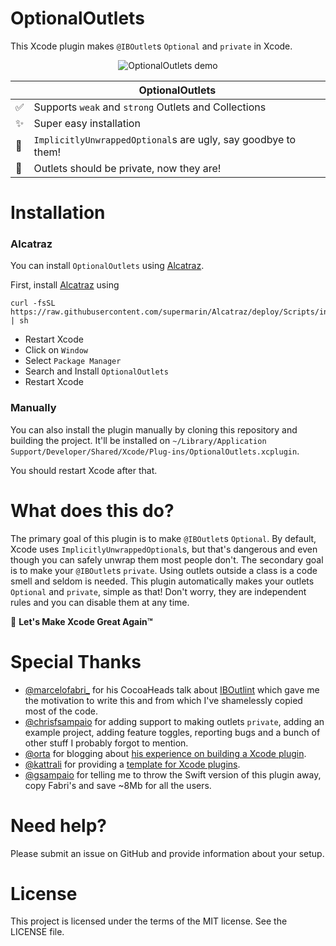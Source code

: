 # OptionalOutlets

This Xcode plugin makes `@IBOutlet`s `Optional` and `private` in Xcode.

<p align="center">
<img src="OptionalOutlets.gif" alt="OptionalOutlets demo" />
</p>

| | OptionalOutlets
----------------------|----------------------------------
:white_check_mark: | Supports `weak` and `strong` Outlets and Collections 
:sparkles: | Super easy installation
:muscle: | `ImplicitlyUnwrappedOptional`s are ugly, say goodbye to them!
:see_no_evil: | Outlets should be private, now they are!

# Installation

### Alcatraz
You can install `OptionalOutlets` using [Alcatraz](http://alcatraz.io/).

First, install [Alcatraz](http://alcatraz.io/) using

```
curl -fsSL https://raw.githubusercontent.com/supermarin/Alcatraz/deploy/Scripts/install.sh | sh
```

- Restart Xcode
- Click on `Window`
- Select `Package Manager`
- Search and Install `OptionalOutlets`
- Restart Xcode

### Manually

You can also install the plugin manually by cloning this repository and building the project. It'll be installed on `~/Library/Application Support/Developer/Shared/Xcode/Plug-ins/OptionalOutlets.xcplugin`.

You should restart Xcode after that.

# What does this do?

The primary goal of this plugin is to make `@IBOutlet`s `Optional`. By default, Xcode uses `ImplicitlyUnwrappedOptional`s, but that's dangerous and even though you can safely unwrap them most people don't. The secondary goal is to make your `@IBOutlet`s `private`. Using outlets outside a class is a code smell and seldom is needed. This plugin automatically makes your outlets `Optional` and `private`, simple as that! Don't worry, they are independent rules and you can disable them at any time.

:rocket: **Let's Make Xcode Great Again™**

# Special Thanks

- [@marcelofabri_](https://twitter.com/marcelofabri_) for his CocoaHeads talk about [IBOutlint](https://github.com/marcelofabri/IBOutlint) which gave me the motivation to write this and from which I've shamelessly copied most of the code.
- [@chrisfsampaio](https://twitter.com/chrisfsampaio) for adding support to making outlets `private`, adding an example project, adding feature toggles, reporting bugs and a bunch of other stuff I probably forgot to mention.
- [@orta](https://twitter.com/orta) for blogging about [his experience on building a Xcode plugin](http://artsy.github.io/blog/2014/06/17/building-the-xcode-plugin-snapshots/).
- [@kattrali](https://twitter.com/kattrali) for providing a [template for Xcode plugins](https://github.com/kattrali/Xcode-Plugin-Template).
- [@gsampaio](https://twitter.com/gsampaio) for telling me to throw the Swift version of this plugin away, copy Fabri's and save ~8Mb for all the users.

# Need help?
Please submit an issue on GitHub and provide information about your setup.

# License
This project is licensed under the terms of the MIT license. See the LICENSE file.
